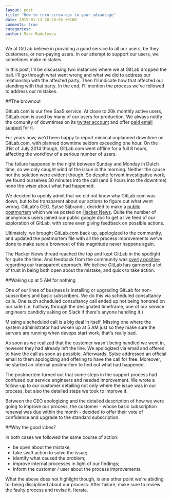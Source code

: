 ```yaml
---
layout: post
title: "How to turn screw-ups to your advantage"
date: 2015-01-13 20:28:55 +0100
comments: true
categories: 
author: Marc Radulescu
---
```


We at GitLab believe in providing a good service to all our users, be they customers, or non-paying users.
In our attempt to support our users, we sometimes make mistakes.

In this post, I'll be discussing two instances where we at GitLab dropped the ball.
I'll go through what went wrong and what we did to address our relationship with the affected party.
Then I'll indicate how that affected our standing with that party.
In the end, I'll mention the process we've followed to address our mistakes.

<!-- more -->

##The brownout

GitLab.com is our free SaaS service.
At close to 20k monthly active users, GitLab.com is used by many of our users for production.
We always notify the comunity of downtimes on its [twitter account](https://twitter.com/gitlabstatus) and offer [paid email support](https://gitlab.recurly.com/subscribe/gitlab-com-bronze-yearly-20) for it.

For years now, we'd been happy to report minimal unplanned downtime on GitLab.com, with planned downtime seldom exceeding one hour.
On the 31st of July 2014 though, GitLab.com went offline for a full 8 hours, affecting the workflow of a serious number of users.

The failure happened in the night between Sunday and Monday in Dutch time, so we only caught wind of the issue in the morning.
Neither the cause nor the solution were evident though.
So despite fervent investigative work, we found ourselves 30 minutes into the call (and 6 hours into the downtime) none the wiser about what had happened.

We decided to openly admit that we did not know why GitLab.com was down, but to be transparent about our actions to figure out what went wrong.
GitLab's CEO, Sytse Sijbrandij, decided to make a [public postmortem](https://docs.google.com/a/gitlab.com/document/d/1ScqXAdb6BjhsDzCo3qdPYbt1uULzgZqPO8zHeHHarS0/edit#heading=h.p95p4f6o0twk) which we've posted on [Hacker News](https://news.ycombinator.com/item?id=8003601).
Quite the number of anonymous users joined our public google doc to get a live feed of our exploration of GitLab, with some even giving feedback on possible actions.

Ultimately, we brought GitLab.com back up, apologized to the community, and updated the postmortem file with all the process improvements we've done to make sure a brownout of this magnitude never happens again.

The Hacker News thread reached the top and kept GitLab in the spotlight for quite the time.
And feedback from the community was [overly positive](https://twitter.com/search?q=gitlab%20postmortem&src=typd) regarding our transparent approach.
We believe GitLab has garnered a lot of trust in being both open about the mistake, and quick to take action.

##Waking up at 5 AM for nothing

One of our lines of business is installing or upgrading GitLab for non-subscribers and basic subscribers.
We do this via scheduled consultancy calls.
One such scheduled consultancy call ended up not being honored on our side (i.e. halfway through the designated timeframe, one of our service engineers candidly asking on Slack if there's anyone handling it.)

Missing a scheduled call is a big deal in itself.
Missing one where the system administrator had woken up at 5 AM just so they make sure the servers are running when devops start work, that's really bad.

As soon as we realized that the customer wasn't being handled we went in, however they had already left the line.
We apologized via email and offered to have the call as soon as possible.
Afterwards, Sytse addressed an official email to them apologizing and offering to have the call for free.
Moreover, he started an internal postmortem to find out what had happened.

The postmortem turned out that some steps in the support process had confused our service engineers and needed improvement.
We wrote a follow-up to our customer detailing not only where the issue was in our process, but also the detailed steps we took to improve it.

Between the CEO apologizing and the detailed description of how we were going to improve our process, the customer - whose basic subscription renewal was due within the month - decided to offer their vote of confidence and upgrade to the standard subscription.

##Why the good vibes?

In both cases we followed the same course of action:
 - be open about the mistake;
 - take swift action to solve the issue;
 - identify what caused the problem;
 - improve internal processes in light of our findings;
 - inform the customer / user about the process improvements.

What the above does not highlight though, is one other point we're abiding to: being disciplined about our process.
After failure, make sure to review the faulty process and revise it. Iterate.
